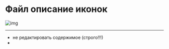 # Файл описание иконок

 ![img](https://1.bp.blogspot.com/-VfbWcrw4Qpc/XdKynSuNRdI/AAAAAAAAErE/ESat0jf6020jPfcX6i__fpJgmsn_ltiRQCLcBGAsYHQ/s1600/settings.png)

----

 -  не редактировать содержимое (строго!!!)
 -  

